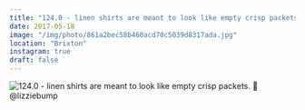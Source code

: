```yaml
---
title: "124.0 - linen shirts are meant to look like empty crisp packets. 📸 @lizziebump"
date: 2017-05-18
image: "/img/photo/861a2bec58b460acd70c5039d8317ada.jpg"
location: "Brixton"
instagram: true
draft: false
---
```


![124.0 - linen shirts are meant to look like empty crisp packets. 📸 @lizziebump](/img/photo/861a2bec58b460acd70c5039d8317ada.jpg)
